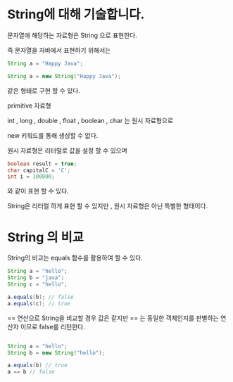 # String에 대해 기술합니다.

문자열에 해당하는 자료형은 String 으로 표현한다.

즉 문자열을 자바에서 표현하기 위해서는

```java
String a = "Happy Java";

String a = new String("Happy Java");
```

같은 형태로 구현 할 수 있다.

primitive 자료형

int , long , double , float , boolean , char 는 원시 자료형으로

new 키워드를 통해 생성할 수 없다.

원시 자료형은 리터럴로 값을 설정 할 수 있으며

```java
boolean result = true;
char capitalC = 'C';
int i = 100000;
```

와 같이 표현 할 수 있다.

String은 리터럴 하게 표현 할 수 있지만 , 원시 자료형은 아닌 특별한 형태이다.

# String 의 비교

String의 비교는 equals 함수를 활용하여 할 수 있다.

```java
String a = "hello";
String b = "java";
String c = "hello";

a.equals(b); // false
a.equals(c); // true

```

== 연산으로 String을 비교할 경우 값은 같지만 == 는 동일한 객체인지를 판별하는 연산자 이므로 false를 리턴한다.

```java

String a = "hello";
String b = new String("hello");

a.equals(b) // true
a == b // false
```
